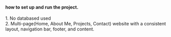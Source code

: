 <h4>how to set up and run the project.</h4>
<p>
    1. No databased used </br>
    2.  Multi-page(Home, About Me, Projects, Contact) website with a consistent layout, navigation bar, footer, and content.
</p>

